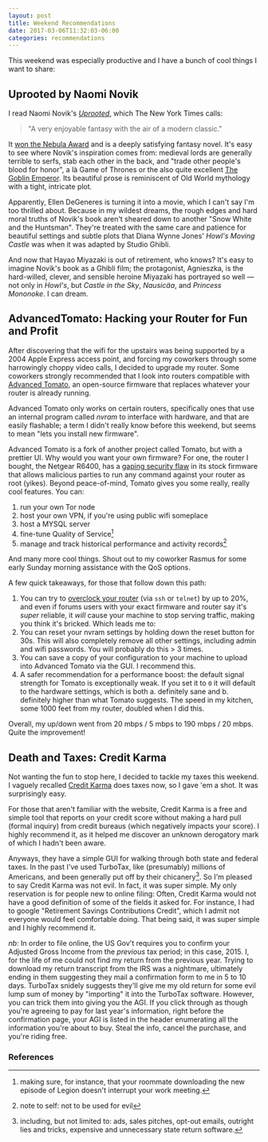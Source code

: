 ```yaml
---
layout: post
title: Weekend Recommendations
date: 2017-03-06T11:32:03-06:00
categories: recommendations
---
```


This weekend was especially productive and I have a bunch of cool things I want to share:

## Uprooted by Naomi Novik

I read Naomi Novik's [_Uprooted_](https://www.goodreads.com/book/show/22544764-uprooted), which The New York Times calls:

> "A very enjoyable fantasy with the air of a modern classic."

It [won the Nebula Award](http://www.sfwa.org/2016/05/nebula-award-winners-announced-3/) and is a deeply satisfying fantasy novel. It's easy to see where Novik's inspiration comes from: medieval lords are generally terrible to serfs, stab each other in the back, and "trade other people's blood for honor", a là Game of Thrones or the also quite excellent [The Goblin Emperor](https://www.goodreads.com/book/show/17910048-the-goblin-emperor). Its beautiful prose is reminiscent of Old World mythology with a tight, intricate plot.

Apparently, Ellen DeGeneres is turning it into a movie, which I can't say I'm too thrilled about. Because in my wildest dreams, the rough edges and hard moral truths of Novik's book aren't sheared down to another "Snow White and the Huntsman". They're treated with the same care and patience for beautiful settings and subtle plots that Diana Wynne Jones' _Howl's Moving Castle_ was when it was adapted by Studio Ghibli.

And now that Hayao Miyazaki is out of retirement, who knows? It's easy to imagine Novik's book as a Ghibli film; the protagonist, Agnieszka, is the hard-willed, clever, and sensible heroine Miyazaki has portrayed so well — not only in _Howl's_, but _Castle in the Sky_, _Nausicäa_, and _Princess Mononoke_. I can dream.

## AdvancedTomato: Hacking your Router for Fun and Profit

After discovering that the wifi for the upstairs was being supported by a 2004 Apple Express access point, and forcing my coworkers through some harrowingly choppy video calls, I decided to upgrade my router. Some coworkers strongly recommended that I look into routers compatible with [Advanced Tomato](https://advancedtomato.com/downloads), an open-source firmware that replaces whatever your router is already running.

Advanced Tomato only works on certain routers, specifically ones that use an internal program called _nvram_ to interface with hardware, and that are easily flashable; a term I didn't really know before this weekend, but seems to mean "lets you install new firmware".

Advanced Tomato is a fork of another project called Tomato, but with a prettier UI. Why would you want your own firmware? For one, the router I bought, the Netgear R6400, has a [gaping security flaw](https://arstechnica.com/security/2016/12/unpatched-bug-allows-hackers-to-seize-control-of-netgear-routers/) in its stock firmware that allows malicious parties to run any command against your router as root (yikes). Beyond peace-of-mind, Tomato gives you some really, really cool features. You can:

1. run your own Tor node
2. host your own VPN, if you're using public wifi someplace
3. host a MYSQL server
4. fine-tune Quality of Service[^qos]
5. manage and track historical performance and activity records[^notevil]

And many more cool things. Shout out to my coworker Rasmus for some early Sunday morning assistance with the QoS options.

A few quick takeaways, for those that follow down this path:

1. You can try to [overclock your router](https://www.howtogeek.com/67943/5-tips-for-getting-the-most-out-of-your-tomato-router/) (via `ssh` or `telnet`) by up to 20%, and even if forums users with your exact firmware and router say it's _super_ reliable, it *will* cause your machine to stop serving traffic, making you think it's bricked. Which leads me to:
2. You can reset your nvram settings by holding down the reset button for 30s. This will also completely remove all other settings, including admin and wifi passwords. You will probably do this > 3 times.
3. You can save a copy of your configuration to your machine to upload into Advanced Tomato via the GUI. I recommend this.
4. A safer recommendation for a performance boost: the default signal strength for Tomato is exceptionally weak. If you set it to `0` it will default to the hardware settings, which is both a. definitely sane and b. definitely higher than what Tomato suggests. The speed in my kitchen, some 1000 feet from my router, doubled when I did this.

Overall, my up/down went from 20 mbps / 5 mbps to 190 mbps / 20 mbps. Quite the improvement!

## Death and Taxes: Credit Karma

Not wanting the fun to stop here, I decided to tackle my taxes this weekend. I vaguely recalled [Credit Karma](https://creditkarma.com) does taxes now, so I gave 'em a shot. It was surprisingly easy.

For those that aren't familiar with the website, Credit Karma is a free and simple tool that reports on your credit score without making a hard pull (formal inquiry) from credit bureaus (which negatively impacts your score). I highly recommend it, as it helped me discover an unknown derogatory mark of which I hadn't been aware.

Anyways, they have a simple GUI for walking through both state and federal taxes. In the past I've used TurboTax, like (presumably) millions of Americans, and been generally put off by their chicanery[^chicanery]. So I'm pleased to say Credit Karma was not evil. In fact, it was super simple. My only reservation is for people new to online filing: Often, Credit Karma would not have a good definition of some of the fields it asked for. For instance, I had to google "Retirement Savings Contributions Credit", which I admit not everyone would feel comfortable doing. That being said, it was super simple and I highly recommend it.

_nb_: In order to file online, the US Gov't requires you to confirm your Adjusted Gross Income from the _previous_ tax period; in this case, 2015. I, for the life of me could not find my return from the previous year. Trying to download my return transcript from the IRS was a nightmare, ultimately ending in them suggesting they mail a confirmation form to me in 5 to 10 days. TurboTax snidely suggests they'll give me my old return for some evil lump sum of money by "importing" it into the TurboTax software. However, you can trick them into giving you the AGI. If you click through as though you're agreeing to pay for last year's information, right before the confirmation page, your AGI is listed in the header enumerating all the information you're about to buy. Steal the info, cancel the purchase, and you're riding free.

### References

[^qos]: making sure, for instance, that your roommate downloading the new episode of Legion doesn't interrupt your work meeting.
[^notevil]: note to self: not to be used for evil
[^chicanery]: including, but not limited to: ads, sales pitches, opt-out emails, outright lies and tricks, expensive and unnecessary state return software.